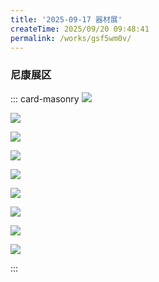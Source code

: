 ```yaml
---
title: '2025-09-17 器材展'
createTime: 2025/09/20 09:48:41
permalink: /works/gsf5wm0v/
---
```


### 尼康展区

::: card-masonry
![](https://oss.ajohn.top/blog/works/2025-09-17/DSC_1744.webp)

![](https://oss.ajohn.top/blog/works/2025-09-17/DSC_1749.webp)

![](https://oss.ajohn.top/blog/works/2025-09-17/DSC_1752.webp)

![](https://oss.ajohn.top/blog/works/2025-09-17/DSC_1753.webp)

![](https://oss.ajohn.top/blog/works/2025-09-17/DSC_1812.webp)

![](https://oss.ajohn.top/blog/works/2025-09-17/DSC_1813.webp)

![](https://oss.ajohn.top/blog/works/2025-09-17/DSC_1819.webp)

![](https://oss.ajohn.top/blog/works/2025-09-17/DSC_1832.webp)

![](https://oss.ajohn.top/blog/works/2025-09-17/DSC_1833.webp)

:::